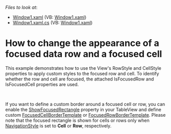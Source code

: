 <!-- default file list -->
*Files to look at*:

* [Window1.xaml](./CS/DXGrid_ChangeRowAppearance/Window1.xaml) (VB: [Window1.xaml](./VB/DXGrid_ChangeRowAppearance/Window1.xaml))
* [Window1.xaml.cs](./CS/DXGrid_ChangeRowAppearance/Window1.xaml.cs) (VB: [Window1.xaml](./VB/DXGrid_ChangeRowAppearance/Window1.xaml))
<!-- default file list end -->
# How to change the appearance of a focused data row and a focused cell


<p>This example demonstrates how to use the View's RowStyle and CellStyle properties to apply custom styles to the focused row and cell. To identify whether the row and cell are focused, the attached IsFocusedRow and IsFocusedCell properties are used.</p>

<br/>

If you want to define a custom border around a focused cell or row, you can enable the [ShowFocusedRectangle](https://documentation.devexpress.com/WPF/DevExpress.Xpf.Grid.DataViewBase.ShowFocusedRectangle.property) property in your TableView and define custom [FocusedCellBorderTemplate](https://documentation.devexpress.com/WPF/DevExpress.Xpf.Grid.DataViewBase.FocusedCellBorderTemplate.property) or [FocusedRowBorderTemplate](https://documentation.devexpress.com/WPF/DevExpress.Xpf.Grid.TableView.FocusedRowBorderTemplate.property). Please note that the focused rectangle is shown for cells or rows only when [NavigationStyle](https://documentation.devexpress.com/WPF/DevExpress.Xpf.Grid.DataViewBase.NavigationStyle.property) is set to **Cell** or **Row**, respectively.

